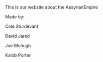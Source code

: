 This is our website about the AssyrianEmpire

Made by:

Cole Sturdevant

David Jared

Joe Mchugh

Kalob Porter